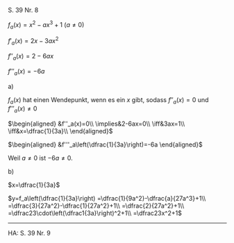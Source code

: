 S. 39 Nr. 8

$f_a(x)=x^2-ax^3+1$ $(a\neq0)$

$f'_a(x)=2x-3ax^2$

$f''_a(x)=2-6ax$

$f'''_a(x)=-6a$

a)

$f_a(x)$ hat einen Wendepunkt, wenn es ein $x$ gibt, sodass $f''_a(x)=0$ und $f'''_a(x)\neq0$


$\begin{aligned}
&f''_a(x)=0\\
\implies&2-6ax=0\\
\iff&3ax=1\\
\iff&x=\dfrac{1}{3a}\\
\end{aligned}$

$\begin{aligned}
&f'''_a\left(\dfrac{1}{3a}\right)=-6a
\end{aligned}$

Weil $a\neq0$ ist $-6a\neq0$.


b)

$x=\dfrac{1}{3a}$

$y=f_a\left(\dfrac{1}{3a}\right)
=\dfrac{1}{9a^2}-\dfrac{a}{27a^3}+1\\
=\dfrac{3}{27a^2}-\dfrac{1}{27a^2}+1\\
=\dfrac{2}{27a^2}+1\\
=\dfrac23\cdot\left(\dfrac1{3a}\right)^2+1\\
=\dfrac23x^2+1$

---

HA: S. 39 Nr. 9